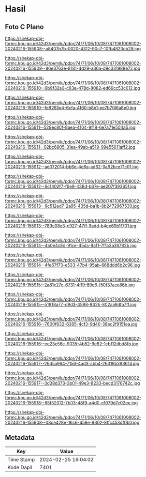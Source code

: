 # Hasil

## Foto C Plano

https://sirekap-obj-formc.kpu.go.id/42d3/pemilu/pdpr/74/71/06/10/08/7471061008002-20240216-155908--a8407b7b-0020-4312-90c7-10fb4823cb29.jpg

https://sirekap-obj-formc.kpu.go.id/42d3/pemilu/pdpr/74/71/06/10/08/7471061008002-20240216-155909--86e3763e-8181-4d29-a36a-d9c331988e72.jpg

https://sirekap-obj-formc.kpu.go.id/42d3/pemilu/pdpr/74/71/06/10/08/7471061008002-20240216-155910--6b9f32a0-c93e-478d-8082-ed69cc53c012.jpg

https://sirekap-obj-formc.kpu.go.id/42d3/pemilu/pdpr/74/71/06/10/08/7471061008002-20240216-155910--fe8285e4-6cfa-4f60-b8e1-ee7b7f46a8e0.jpg

https://sirekap-obj-formc.kpu.go.id/42d3/pemilu/pdpr/74/71/06/10/08/7471061008002-20240216-155911--529ec80f-8aea-4104-9f18-6e7a71e504a5.jpg

https://sirekap-obj-formc.kpu.go.id/42d3/pemilu/pdpr/74/71/06/10/08/7471061008002-20240216-155911--02bc6805-31ea-49ab-a519-99e55011aff2.jpg

https://sirekap-obj-formc.kpu.go.id/42d3/pemilu/pdpr/74/71/06/10/08/7471061008002-20240216-155912--ae072014-bb6e-4e6a-ad62-0a92bce71c01.jpg

https://sirekap-obj-formc.kpu.go.id/42d3/pemilu/pdpr/74/71/06/10/08/7471061008002-20240216-155912--6c1402f7-f6e9-438d-b67e-ae207f39365f.jpg

https://sirekap-obj-formc.kpu.go.id/42d3/pemilu/pdpr/74/71/06/10/08/7471061008002-20240216-155913--6c512ed7-2a95-435d-ba1b-8b2472967530.jpg

https://sirekap-obj-formc.kpu.go.id/42d3/pemilu/pdpr/74/71/06/10/08/7471061008002-20240216-155913--783c08e3-c927-47ff-9add-b4ee69b1f701.jpg

https://sirekap-obj-formc.kpu.go.id/42d3/pemilu/pdpr/74/71/06/10/08/7471061008002-20240216-155914--4a0e4c8d-91ce-45da-8a11-7f1a3a36782b.jpg

https://sirekap-obj-formc.kpu.go.id/42d3/pemilu/pdpr/74/71/06/10/08/7471061008002-20240216-155914--4fe67f73-e533-47b4-95ab-668ddd6b2c96.jpg

https://sirekap-obj-formc.kpu.go.id/42d3/pemilu/pdpr/74/71/06/10/08/7471061008002-20240216-155915--2a81c27c-6731-4ff9-89c6-f50f37aee86b.jpg

https://sirekap-obj-formc.kpu.go.id/42d3/pemilu/pdpr/74/71/06/10/08/7471061008002-20240216-155915--51818a77-d9d3-4598-842b-802aa9dfa7ff.jpg

https://sirekap-obj-formc.kpu.go.id/42d3/pemilu/pdpr/74/71/06/10/08/7471061008002-20240216-155916--7600f632-6365-4cf3-9d40-38ec2f9151ea.jpg

https://sirekap-obj-formc.kpu.go.id/42d3/pemilu/pdpr/74/71/06/10/08/7471061008002-20240216-155916--ee23e56c-9035-4b82-9e82-1cbf12dbd8fb.jpg

https://sirekap-obj-formc.kpu.go.id/42d3/pemilu/pdpr/74/71/06/10/08/7471061008002-20240216-155917--26d5a964-7156-4ad3-abb4-26319b383614.jpg

https://sirekap-obj-formc.kpu.go.id/42d3/pemilu/pdpr/74/71/06/10/08/7471061008002-20240216-155917--3d38d373-3b01-49e3-8233-becd3176742c.jpg

https://sirekap-obj-formc.kpu.go.id/42d3/pemilu/pdpr/74/71/06/10/08/7471061008002-20240216-155918--65f52012-7b03-48f9-a4d0-e1079d7c02ee.jpg

https://sirekap-obj-formc.kpu.go.id/42d3/pemilu/pdpr/74/71/06/10/08/7471061008002-20240216-155908--03ce428e-16c6-458e-9302-8ffc453df0b0.jpg


## Metadata

| Key        | Value               |
| ---------- | ------------------- |
| Time Stamp | 2024-02-25 16:04:02 |
| Kode Dapil | 7401                |



